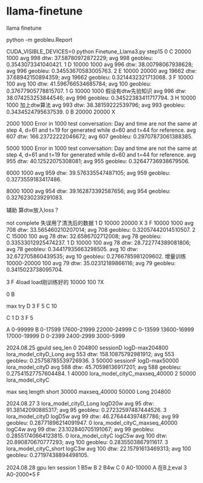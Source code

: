 # llama-finetune
llama finetune

python -m geobleu.Report

CUDA_VISIBLE_DEVICES=0 python Finetune_Llama3.py
step15
0 C
20000 1000 avg 998 dtw: 37.58780972872229; avg 998 geobleu: 0.3543073341040421.
1 D
10000 1000 avg 996 dtw: 38.00798067938628; avg 996 geobleu: 0.34553670583005763.
2 E
10000 20000 avg 19662 dtw: 37.68942150894359; avg 19662 geobleu: 0.3214432321713068.
3 F
10000 100 avg 100 dtw: 41.596766534685784; avg 100 geobleu: 0.37677905778815707.
1 G
10000 1000 假设有dtw先验知识 avg 996 dtw: 38.074253253844546; avg 996 geobleu: 0.34522383411717794.
3 H
10000 1000 加上dtw算法 avg 993 dtw: 38.38159222539796; avg 993 geobleu: 0.3434524795637539.
0 B
20000 20000 X

2000 1000 Error in 1000 test conversation: Day and time are not the same at step 4, d=61 and t=19 for generated while d=60 and t=44 for reference. avg 607 dtw: 166.23722222046672; avg 607 geobleu: 0.29707873061388385.

5000 1000 Error in 1000 test conversation: Day and time are not the same at step 4, d=61 and t=19 for generated while d=60 and t=44 for reference. avg 955 dtw: 40.12522075308081; avg 955 geobleu: 0.32647736938679506.

6000 1000 avg 959 dtw: 39.576335547487105; avg 959 geobleu: 0.3273559183417486.

8000 1000 avg 954 dtw: 39.162873392587656; avg 954 geobleu: 0.3276230239291083.

辅助 算dtw放入loss？

not complete
失误用了清洗后的数据
1 D
10000 20000 X
3 F
10000 1000 avg 708 dtw: 33.565460210207014; avg 708 geobleu: 0.32057442014510507.
2 C 
15000 100 avg 78 dtw: 32.6586702712008; avg 78 geobleu: 0.33533012925474237.
1 D
10000 100 avg 78 dtw: 28.722774389081806; avg 78 geobleu: 0.34417935663298505.
avg 10 dtw: 32.672705860439535; avg 10 geobleu: 0.2766785981209602.
增量训练 10000-20000 100
avg 79 dtw: 35.02312189866116; avg 79 geobleu: 0.3415023738095704.

3 F 4load load刚训练好的
10000 100 ?X

0 B

max try
D 3
F 5
C 10

C 1
D 3
F 5


A 0-99999
B 0-17599 17600-21999 22000-24999
C 0-13599 13600-16999 17000-19999
D 0-2399  2400-2999   3000-5999

2024.08.25
gpuId seq_len
0 204800 sessionD logD-max204800 lora_model_cityD_Long avg 553 dtw: 158.10875792981912; avg 553 geobleu: 0.25758785539726936.
3 50000 sessionF logD-max50000 lora_model_cityD avg 588 dtw: 45.70598136917201; avg 588 geobleu: 0.27541527757604484.
1 40000 lora_model_cityC_maxseq_40000
2 50000 lora_model_cityC

max seq length
short 30000
maxseq_40000
50000
Long 204800


2024.08.27
3 lora_model_cityD_Long logD20w avg 95 dtw: 91.38142090885317; avg 95 geobleu: 0.27232597487444526.
3 lora_model_cityD logD5w avg 99 dtw: 46.276444397487786; avg 99 geobleu: 0.28771896214091947.
0 lora_model_cityC_maxseq_40000 logC4w avg 99 dtw: 23.102840705191067; avg 99 geobleu: 0.28551740664123815.
0 lora_model_cityC logC5w avg 100 dtw: 20.890870670777293; avg 100 geobleu: 0.2835503867911617.
3 lora_model_cityC_short logC3w avg 100 dtw: 22.15791613469313; avg 100 geobleu: 0.27197438894498105.

2024.08.28
gpu len session
1 B5w B
2 B4w C
0 A0-10000 A 在B上eval
3 A0-2000*5 F

